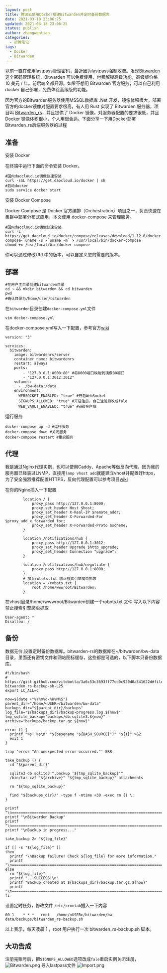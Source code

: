 ```yaml
---
layout: post
title: 腾讯云使用Docker搭建Bitwarden并定时备份数据库
date: 2021-03-18 23:06:25
updated: 2021-03-18 23:06:25
status: publish
author: zhangwentian
categories: 
  - 折腾笔记
tags: 
  - Docker
  - Bitwarden
---
```



以前一直在使用lastpass管理密码，最近因为lastpass强制收费。发现[Bitwarden](https://bitwarden.com/)这个密码管理系统，Bitwarden 可以免费使用，付费解锁高级功能，高级版价格 10 美元 / 年。前后端全都开源，如果不想用 Bitwarden 官方服务，可以自己利用 docker 自己部署，免费体验高级版的功能。

因为官方的Bitwarden服务器使用MSSQL数据库 .Net 开发，镜像体积很大，部署官方的docker镜像对配置要求很高，有人用 Rust 实现了 Bitwarden 服务器，项目叫 [Bitwarden_rs](https://github.com/dani-garcia/bitwarden_rs)，并且提供了 Docker 镜像，对服务器配置的要求很低，并且 Docker 镜像体积很小，个人用很合适。下面分享一下用Docker部署Bitwarden_rs后端服务器的过程

准备
--

安装 Docker

在终端中运行下面的命令安装 Docker。

```
#国内daocloud.io镜像快速安装
curl -sSL https://get.daocloud.io/docker | sh
#启动docker
sudo service docker start
```

安装 Docker Compose

Docker Compose 是 Docker 官方编排（Orchestration）项目之一，负责快速在集群中部署分布式应用，本文使用 docker-compose 来管理服务。

```
#国内daocloud.io镜像快速安装
curl -L https://get.daocloud.io/docker/compose/releases/download/1.12.0/docker-compose-`uname -s`-`uname -m` > /usr/local/bin/docker-compose
chmod +x /usr/local/bin/docker-compose
```

你可以通过修改URL中的版本，可以自定义您的需要的版本。

部署
--

```
#在用户主目录创建bitwarden目录
cd ~ && mkdir bitwarden && cd bitwarden
pwd
#确认目录为/home/user/bitwarden
```

在`bitwarden`目录创建`docker-compose.yml`文件

```
vim docker-compose.yml
```

在docker-compose.yml写入一下配置，参考官方[wiki](https://github.com/dani-garcia/bitwarden_rs/wiki/Using-Docker-Compose)

```
version: "3"

services:
  bitwarden:
    image: bitwardenrs/server
    container_name: bitwardenrs
    restart: always
    ports:
        - "127.0.0.1:8000:80" #将8000端口映射到镜像80端口
        - "127.0.0.1:3012:3012"
    volumes:
      - ./bw-data:/data
    environment:
      WEBSOCKET_ENABLED: "true" #开启WebSocket
      SIGNUPS_ALLOWED: "true" #开启注册，自己注册后改成fale
      WEB_VAULT_ENABLED: "true" #web客户端

```

运行服务

```
docker-compose up -d #运行服务
docker-compose down #关闭服务
docker-compose restart #重启服务
```

代理
--

我是通过Nginx代理实例，也可以使用Caddy、Apache等做反向代理，因为我的服务器已经装过LNMP，直接用`lnmp vhost add`就能建立vhost并配置好https，为了安全强烈推荐配置HTTPS，反向代理配置可以参考项目[wiki](https://github.com/dani-garcia/bitwarden_rs/wiki/Proxy-examples)

在你的Nginx插入一下配置

```
        location / {
            proxy_pass http://127.0.0.1:8000;
            proxy_set_header Host $host;
            proxy_set_header X-Real-IP $remote_addr;
            proxy_set_header X-Forwarded-For $proxy_add_x_forwarded_for;
            proxy_set_header X-Forwarded-Proto $scheme;
        }

        location /notifications/hub {
            proxy_pass http://127.0.0.1:3012;
            proxy_set_header Upgrade $http_upgrade;
            proxy_set_header Connection "upgrade";
        }

        location /notifications/hub/negotiate {
            proxy_pass http://127.0.0.1:8000;
        }
        # 加入robots.txt 防止搜索引擎爬虫抓取
        location = /robots.txt {
            root /home/wwwroot/Bitwarden;
        }
```

在vhost目录/home/wwwroot/Bitwarden创建一个robots.txt 文件
写入以下内容禁止搜索引擎爬虫抓取

```
User-agent: *
Disallow: /
```

备份
--

数据无价,设置定时备份数据库。bitwarden-rs的数据库在~/bitwarden/bw-data目录，里面还有密钥文件和网站图标缓存，这些都是可选的，以下脚本只备份数据库。

```
#!/bin/bash
# https://gist.github.com/vitobotta/3a6c53c3693ff77cd0c920d0a541622d#file-bitwarden_rs-backup-sh-L25
export LC_ALL=C

now=$(date +"%Y%m%d-%H%M%S")
parent_dir="/home/<USER>/bitwarden/bw-data"
backups_dir="${parent_dir}/backups"
log_file="${backups_dir}/backup-progress.log.${now}"
tmp_sqlite_backup="backups/db.sqlite3.${now}"
archive="backups/backup.tar.gz.${now}"

error () {
  printf "%s: %s\n" "$(basename "${BASH_SOURCE}")" "${1}" >&2
  exit 1
}

trap 'error "An unexpected error occurred."' ERR

take_backup () {
  cd "${parent_dir}"

  sqlite3 db.sqlite3 ".backup '${tmp_sqlite_backup}'"
  /bin/tar czf "${archive}" "${tmp_sqlite_backup}" attachments

  rm "${tmp_sqlite_backup}"

  find "${backups_dir}/" -type f -mtime +30 -exec rm {} \;
}

printf "\n======================================================================="
printf "\nBitwarden Backup"
printf "\n======================================================================="
printf "\nBackup in progress..."

take_backup 2> "${log_file}"

if [[ -s "${log_file}" ]]
then
  printf "\nBackup failure! Check ${log_file} for more information."
  printf "\n=======================================================================\n\n"
else
  rm "${log_file}"
  printf "...SUCCESS!\n"
  printf "Backup created at ${backups_dir}/backup.tar.gz.${now}"
  printf "\n=======================================================================\n\n"
fi
```

设置定时任务，修改文件 `/etc/crontab`插入一下内容

```
00 1    * * *   root   /home/<USER>/bitwarden/bw-data/backups/bitwarden_rs-backup.sh

```

以上表示，每天凌晨 1 ，root 用户执行一次 bitwarden_rs-backup.sh 脚本。

大功告成
----

注册完账号后，把`SIGNUPS_ALLOWED`选项改成`fale`重启实例关闭注册，
![Bitwarden.png](https://www.hanyibo.com/usr/uploads/2019/11/1003428464.png "Bitwarden.png")
导入lastpass文件
![Import.png](https://www.hanyibo.com/usr/uploads/2019/11/1122373114.png "Import.png")